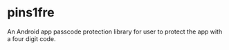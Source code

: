 # pins1fre
An Android app passcode protection library for user to protect the app with a four digit code.

